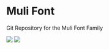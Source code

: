 Muli Font
========

Git Repository for the Muli Font Family

![](https://lh5.googleusercontent.com/-fNUSJdn3UFQ/UxISy66U8mI/AAAAAAAAI1I/J0ZaZm7b4Cs/w1716-h944-no/muli-apple-1.jpg)
![](https://lh6.googleusercontent.com/-ez8wpyuyb6Q/UxISyxsW2LI/AAAAAAAAI1M/V7eahz9dz8Q/w1714-h972-no/muli-apple-2.jpg)

